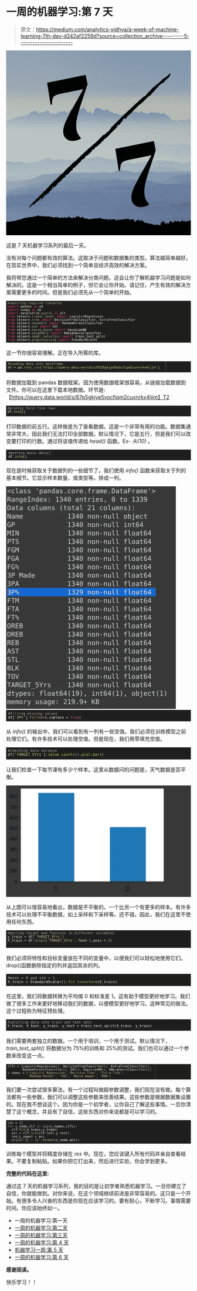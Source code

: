 # 一周的机器学习:第 7 天

> 原文：<https://medium.com/analytics-vidhya/a-week-of-machine-learning-7th-day-d242af2259d?source=collection_archive---------5----------------------->

![](img/ebd77522330b2ae8a6b985dcb682affa.png)

这是 7 天机器学习系列的最后一天。

没有对每个问题都有效的算法。这取决于问题和数据集的类型。算法越简单越好。在现实世界中，我们必须找到一个简单且经济高效的解决方案。

我将带您通过一个简单的方法来解决分类问题。这会让你了解机器学习问题是如何解决的。这是一个相当简单的例子，但它会让你开始。请记住，产生有效的解决方案需要更多的时间。但是我们必须先从一个简单的开始。

![](img/721af0b2d6132d3ed894378fa3f51575.png)

这一节你很容易理解。正在导入所需的库。

![](img/ac0e782b6ff7f44b471d6ae33d30d632.png)

将数据加载到 pandas 数据框架。因为使用数据框架很容易。从链接加载数据到文件。你可以在这里下载本地数据。环节是:【https://query.data.world/s/67p5gkjye5vocfiqm2cuxnrkx4ijim】T2

![](img/4164fbf5f2f92e0a6abebdedc16b9a9a.png)

打印数据的前五行。这样做是为了查看数据。这是一个非常有用的功能。数据集通常非常大，因此我们无法打印全部数据。默认情况下，它是五行，但是我们可以改变要打印的行数。通过将该值传递给 *head()* 函数。Ex- *头(10)* 。

![](img/4823feb2ccac58788903c879375ca940.png)

现在是时候获取关于数据列的一些细节了。我们使用 *info()* 函数来获取关于列的基本细节。它显示样本数量、值类型等。排成一列。

![](img/12ffb938f4e2f061b54274604c01013a.png)![](img/758acba1e1b6c4323667badad0fcfd24.png)

从 *info()* 的输出中，我们可以看到有一列有一些空值。我们必须在训练模型之前处理它们。有许多技术可以处理空值。但是现在，我们用零填充空值。

![](img/ea8c0038af9a0ff2f1b1660fb3e25769.png)

让我们检查一下每节课有多少个样本。这里从数据问的问题是，天气数据是否平衡。

![](img/5332a200f6a189b5ed01a39668ec5248.png)

从上图可以很容易地看出，数据是不平衡的。一个比另一个有更多的样本。有许多技术可以处理不平衡数据，如上采样和下采样等。还不错。因此，我们在这里不使用任何东西。

![](img/2c138e346c0e0759591b879a376391f9.png)

我们必须将特性和目标变量放在不同的变量中，以便我们可以轻松地使用它们。drop()函数删除指定的列并返回其余的列。

![](img/79de309587426a2bd5ca4477f1c8e318.png)

在这里，我们将数据转换为平均值 0 和标准差 1。这有助于模型更好地学习。我们做了很多工作来更好地移动我们的数据，以便模型更好地学习。这种常见的做法。这个过程称为特征预处理。

![](img/1bbe5a0fa4707a04f5050dcb7e9d8585.png)

我们需要两套独立的数据。一个用于培训，一个用于测试。默认情况下， *train_test_split()* 将数据分为 75%的训练和 25%的测试。我们也可以通过一个参数来改变这一点。

![](img/5418b162081462650ee865cf0e754eeb.png)

我们要一次尝试很多算法。有一个过程叫做超参数调整，我们现在没有做。每个算法都有一些参数，我们可以调整这些参数来改善结果。这些参数是根据数据集设置的。现在我不想谈这个。因为你是一个初学者，让你自己了解这些事情。一旦你清楚了这个概念，并且有了自信，这些东西对你来说都是可以学习的。

![](img/73fcb8019074a3ef9ec200ad35c2be9a.png)

训练每个模型并将精度存储在 *res* 中。现在，您应该键入所有代码并亲自查看结果。不要复制粘贴。如果你把它打出来，然后进行实验，你会学到更多。

**完整的代码在这里:**

通过这 7 天的机器学习系列，我的目的是让初学者熟悉机器学习。一旦你建立了自信，你就能做到。对你来说，在这个领域继续前进是非常容易的。这只是一个开始。有很多令人兴奋的东西是你现在应该学习的。要有耐心，不断学习。事情需要时间。你应该始终如一。

*   一周的机器学习:第一天
*   [一周的机器学习:第二天](/analytics-vidhya/a-week-of-machine-learning-2nd-day-d14c4a9b08f)
*   [一周的机器学习:第三天](/analytics-vidhya/a-week-of-machine-learning-3rd-day-13843fda63c3)
*   [一周的机器学习:第 4 天](/analytics-vidhya/a-week-of-machine-learning-4th-day-599e53032c97)
*   [机器学习一周:第 5 天](/analytics-vidhya/a-week-of-machine-learning-5th-day-e0795edfd35c)
*   [一周的机器学习:第 6 天](/analytics-vidhya/a-week-of-machine-learning-6th-day-af508fd23e68)

**感谢阅读。**

快乐学习！！